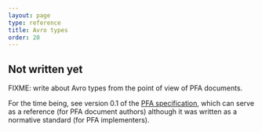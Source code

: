 ```yaml
---
layout: page
type: reference
title: Avro types
order: 20
---
```


## Not written yet

FIXME: write about Avro types from the point of view of PFA documents.

For the time being, see version 0.1 of the [PFA specification](http://github.com/scoringengine/pfa/blob/master/pfa-specification.pdf?raw=true), which can serve as a reference (for PFA document authors) although it was written as a normative standard (for PFA implementers).

